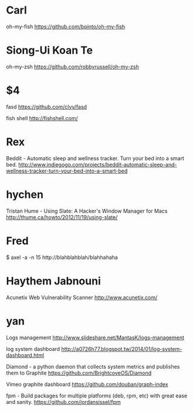 


# Carl

oh-my-fish
<https://github.com/bpinto/oh-my-fish>  

# Siong-Ui Koan Te

oh-my-zsh
<https://github.com/robbyrussell/oh-my-zsh>  
  
# $4 

fasd
<https://github.com/clvv/fasd>  

fish shell
<http://fishshell.com/>  

# Rex

Beddit - Automatic sleep and wellness tracker. Turn your bed into a smart bed.
<http://www.indiegogo.com/projects/beddit-automatic-sleep-and-wellness-tracker-turn-your-bed-into-a-smart-bed>  

# hychen

Tristan Hume - Using Slate: A Hacker's Window Manager for Macs
<http://thume.ca/howto/2012/11/19/using-slate/>  

# Fred

$ axel -a -n 15 http://blahblahblah/blahhahaha

# Haythem Jabnouni

Acunetix  Web Vulnerability Scanner
<http://www.acunetix.com/>  

# yan

Logs management
<http://www.slideshare.net/MantasK/logs-management>  

log system dashboard
<http://a0726h77.blogspot.tw/2014/01/log-system-dashboard.html>  

Diamond - a python daemon that collects system metrics and publishes them to Graphite
<https://github.com/BrightcoveOS/Diamond>  

Vimeo graphite dashboard
<https://github.com/douban/graph-index>  

fpm - Build packages for multiple platforms (deb, rpm, etc) with great ease and sanity.
<https://github.com/jordansissel/fpm>  